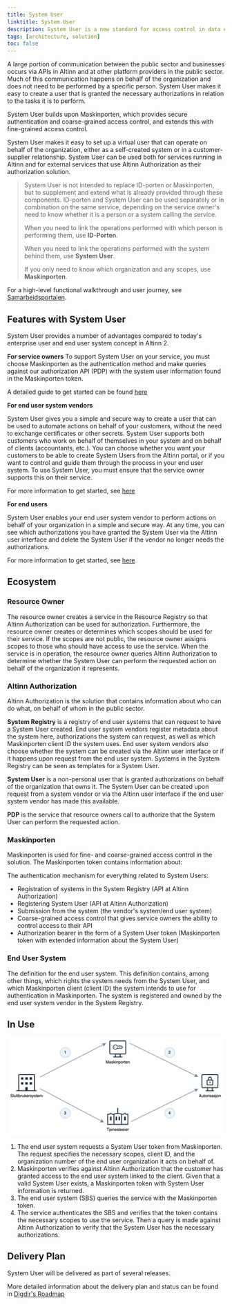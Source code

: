 ```yaml
---
title: System User
linktitle: System User
description: System User is a new standard for access control in data exchange between end users (e.g., accountants), end user systems (e.g., accounting systems), and the public sector (e.g., the Tax Administration) that replaces today's enterprise user concept.
tags: [architecture, solution]
toc: false
---
```


A large portion of communication between the public sector and businesses occurs via APIs in Altinn and at other platform providers in the public sector. Much of this communication happens on behalf of the organization and does not need to be performed by a specific person.
System User makes it easy to create a user that is granted the necessary authorizations in relation to the tasks it is to perform.

System User builds upon Maskinporten, which provides secure authentication and coarse-grained access control, and extends this with fine-grained access control.

System User makes it easy to set up a virtual user that can operate on behalf of the organization, either as a self-created system or in a customer-supplier relationship.
System User can be used both for services running in Altinn and for external services that use Altinn Authorization as their authorization solution.

> System User is not intended to replace ID-porten or Maskinporten, but to supplement and extend what is already provided through these components.
> ID-porten and System User can be used separately or in combination on the same service, depending on the service owner's need to know whether it is a person or a system calling the service.
>
> When you need to link the operations performed with which person is performing them, use **ID-Porten**.
>
> When you need to link the operations performed with the system behind them, use **System User**.
>
> If you only need to know which organization and any scopes, use **Maskinporten**.

For a high-level functional walkthrough and user journey, see [Samarbeidsportalen](https://samarbeid.digdir.no/altinn/systembruker/2542).

## Features with System User

System User provides a number of advantages compared to today's enterprise user and end user system concept in Altinn 2.

**For service owners**
To support System User on your service, you must choose Maskinporten as the authentication method and make queries against our authorization API (PDP) with the system user information found in the Maskinporten token.

A detailed guide to get started can be found [here](./../../guides/resource-owner/system-user/)

**For end user system vendors**

System User gives you a simple and secure way to create a user that can be used to automate actions on behalf of your customers, without the need to exchange certificates or other secrets.
System User supports both customers who work on behalf of themselves in your system and on behalf of clients (accountants, etc.).
You can choose whether you want your customers to be able to create System Users from the Altinn portal, or if you want to control and guide them through the process in your end user system.
To use System User, you must ensure that the service owner supports this on their service.

<!--Describe support in apps-->

For more information to get started, see [here](./../../guides/system-vendor/system-user/)

**For end users**

System User enables your end user system vendor to perform actions on behalf of your organization in a simple and secure way.
At any time, you can see which authorizations you have granted the System User via the Altinn user interface and delete the System User if the vendor no longer needs the authorizations.

For more information to get started, see [here](./../../guides/end-user/system-user/)

## Ecosystem

### Resource Owner

The resource owner creates a service in the Resource Registry so that Altinn Authorization can be used for authorization.
Furthermore, the resource owner creates or determines which scopes should be used for their service.
If the scopes are not public, the resource owner assigns scopes to those who should have access to use the service.
When the service is in operation, the resource owner queries Altinn Authorization to determine whether the System User can perform the requested action on behalf of the organization it represents.

### Altinn Authorization

Altinn Authorization is the solution that contains information about who can do what, on behalf of whom in the public sector.

**System Registry** is a registry of end user systems that can request to have a System User created.
End user system vendors register metadata about the system here, authorizations the system can request, as well as which Maskinporten client ID the system uses.
End user system vendors also choose whether the system can be created via the Altinn user interface or if it happens upon request from the end user system.
Systems in the System Registry can be seen as templates for a System User.

**System User** is a non-personal user that is granted authorizations on behalf of the organization that owns it.
The System User can be created upon request from a system vendor or via the Altinn user interface if the end user system vendor has made this available.

**PDP** is the service that resource owners call to authorize that the System User can perform the requested action.

### Maskinporten

Maskinporten is used for fine- and coarse-grained access control in the solution. The Maskinporten token contains information about:

The authentication mechanism for everything related to System Users:

- Registration of systems in the System Registry (API at Altinn Authorization)
- Registering System User (API at Altinn Authorization)
- Submission from the system (the vendor's system/end user system)
- Coarse-grained access control that gives service owners the ability to control access to their API
- Authorization bearer in the form of a System User token (Maskinporten token with extended information about the System User)

### End User System

The definition for the end user system. This definition contains, among other things, which rights the system needs from the System User, and which Maskinporten client (client ID) the system intends to use for authentication in Maskinporten.
The system is registered and owned by the end user system vendor in the System Registry.

## In Use

![Concept](runtime.png)

1. The end user system requests a System User token from Maskinporten. The request specifies the necessary scopes, client ID, and the organization number of the end user organization it acts on behalf of.
2. Maskinporten verifies against Altinn Authorization that the customer has granted access to the end user system linked to the client. Given that a valid System User exists, a Maskinporten token with System User information is returned.
3. The end user system (SBS) queries the service with the Maskinporten token.
4. The service authenticates the SBS and verifies that the token contains the necessary scopes to use the service. Then a query is made against Altinn Authorization to verify that the System User has the necessary authorizations.

## Delivery Plan

System User will be delivered as part of several releases.

More detailed information about the delivery plan and status can be found in [Digdir's Roadmap](https://github.com/digdir/roadmap/issues/284)
